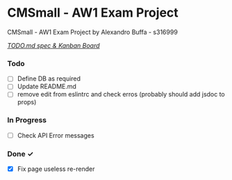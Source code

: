 # CMSmall - AW1 Exam Project

CMSmall - AW1 Exam Project by Alexandro Buffa - s316999


<em>[TODO.md spec & Kanban Board](https://bit.ly/3fCwKfM)</em>

### Todo

- [ ] Define DB as required  
- [ ] Update README.md  
- [ ] remove edit from eslintrc and check erros (probably should add jsdoc to props)  

### In Progress

- [ ] Check API Error messages  

### Done ✓

- [x] Fix page useless re-render  

